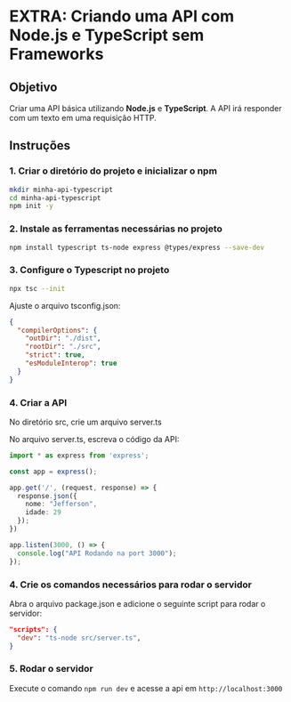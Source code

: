 # EXTRA: Criando uma API com Node.js e TypeScript sem Frameworks

## Objetivo
Criar uma API básica utilizando **Node.js** e **TypeScript**. A API irá responder com um texto em uma requisição HTTP.

## Instruções

### 1. Criar o diretório do projeto e inicializar o npm
```bash
mkdir minha-api-typescript
cd minha-api-typescript
npm init -y
```

### 2. Instale as ferramentas necessárias no projeto
```bash
npm install typescript ts-node express @types/express --save-dev
```

### 3. Configure o Typescript no projeto
```bash
npx tsc --init
```

Ajuste o arquivo tsconfig.json:

```json
{
  "compilerOptions": {
    "outDir": "./dist",
    "rootDir": "./src",
    "strict": true,
    "esModuleInterop": true
  }
}
```

### 4. Criar a API

No diretório src, crie um arquivo server.ts

No arquivo server.ts, escreva o código da API:

```typescript
import * as express from 'express';

const app = express();

app.get('/', (request, response) => {
  response.json({
    nome: "Jefferson",
    idade: 29
  });
})

app.listen(3000, () => {
  console.log("API Rodando na port 3000");
});
```

### 4. Crie os comandos necessários para rodar o servidor

Abra o arquivo package.json e adicione o seguinte script para rodar o servidor:

```json
"scripts": {
  "dev": "ts-node src/server.ts",
}
```

### 5. Rodar o servidor

Execute o comando `npm run dev` e acesse a api em `http://localhost:3000`

